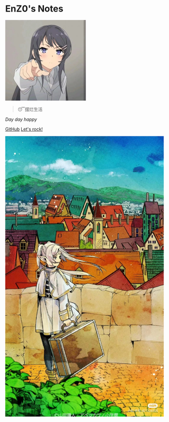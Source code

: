 <!-- _coverpage.md -->

# EnZ0's Notes 

![logo](/_media/maimin.jpg)
> 😴摆烂生活

*Day day happy*
<!-- - 课程笔记
- 论文笔记 -->

[GitHub](https://github.com/enz0cez/enz0cez.github.io)
[Let's rock!](/README.md)

<!-- 背景图片 -->

![](_media/fulilianbg.jpg)